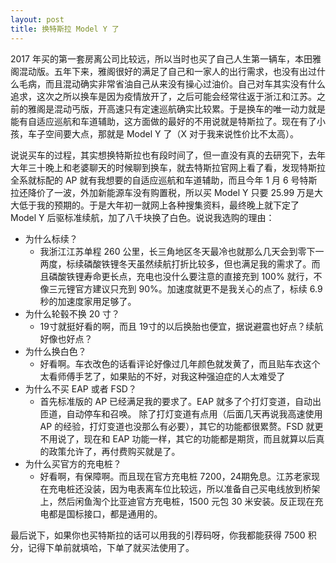 ```yaml
---
layout: post
title: 换特斯拉 Model Y 了
---
```

2017 年买的第一套房离公司比较远，所以当时也买了自己人生第一辆车，本田雅阁混动版。五年下来，雅阁很好的满足了自己和一家人的出行需求，也没有出过什么毛病，而且混动确实非常省油自己从来没有操心过油价。自己对车其实没有什么追求，这次之所以换车是因为疫情放开了，之后可能会经常往返于浙江和江苏。之前的雅阁是混动丐版，开高速只有定速巡航确实比较累。于是换车的唯一动力就是能有自适应巡航和车道辅助，这方面做的最好的不用说就是特斯拉了。现在有了小孩，车子空间要大点，那就是 Model Y 了（X 对于我来说性价比不太高）。

说说买车的过程，其实想换特斯拉也有段时间了，但一直没有真的去研究下，去年大年三十晚上和老婆聊天的时候聊到换车，就去特斯拉官网上看了看，发现特斯拉全系就标配的 AP 就有我想要的自适应巡航和车道辅助，而且今年 1 月 6 号特斯拉还降价了一波，外加新能源车没有购置税，所以买 Model Y 只要 25.99 万是大大低于我的预期的。于是大年初一就网上各种搜集资料，最终晚上就下定了 Model Y 后驱标准续航，加了八千块换了白色。说说我选购的理由：

- 为什么标续？
   - 我浙江江苏单程 260 公里，长三角地区冬天最冷也就那么几天会到零下一两度，标续磷酸铁锂冬天虽然续航打折比较多，但也满足我的需求了。而且磷酸铁锂寿命更长点，充电也没什么要注意的直接充到 100% 就行，不像三元锂官方建议只充到 90%。加速度就更不是我关心的点了，标续 6.9 秒的加速度家用足够了。
- 为什么轮毂不换 20 寸？
   - 19寸就挺好看的啊，而且 19寸的以后换胎也便宜，据说避震也好点？续航好像也好点？
- 为什么换白色？
   - 好看啊。车衣改色的话看评论好像过几年颜色就发黄了，而且贴车衣这个太看师傅手艺了，如果贴的不好，对我这种强迫症的人太难受了
- 为什么不买 EAP 或者 FSD？
   - 首先标准版的 AP 已经满足我的要求了。EAP 就多了个打灯变道，自动出匝道，自动停车和召唤。 除了打灯变道有点用（后面几天再说我高速使用 AP 的经验，打灯变道也没那么有必要），其它的功能都很累赘。FSD 就更不用说了，现在和 EAP 功能一样，其它的功能都是期货，而且就算以后真的政策允许了，再付费购买就是了。
- 为什么买官方的充电桩？
   - 好看啊，有保障啊。而且现在官方充电桩 7200，24期免息。江苏老家现在充电桩还没装，因为电表离车位比较远，所以准备自己买电线放到桥架上，然后闲鱼淘个比亚迪官方充电桩，1500 元包 30 米安装。反正现在充电都是国标接口，都是通用的。

最后说下，如果你也买特斯拉的话可以用我的引荐码呀，你我都能获得 7500 积分，记得下单前就填哈，下单了就买法使用了。

